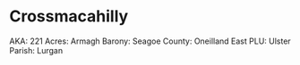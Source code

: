 # Crossmacahilly

AKA: 221
Acres: Armagh
Barony: Seagoe
County: Oneilland East
PLU: Ulster
Parish: Lurgan
